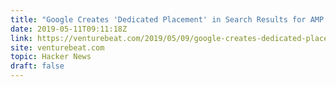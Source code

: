 ```yaml
---
title: "Google Creates 'Dedicated Placement' in Search Results for AMP Stories"
date: 2019-05-11T09:11:18Z
link: https://venturebeat.com/2019/05/09/google-creates-dedicated-placement-in-search-results-for-amp-stories-starting-with-travel-category/?utm_medium=RSS&utm_source=hune
site: venturebeat.com
topic: Hacker News
draft: false
---
```

